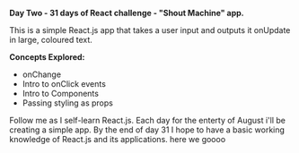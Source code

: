 **Day Two - 31 days of React challenge - "Shout Machine" app.**

This is a simple React.js app that takes a user input and outputs it onUpdate in large, coloured text. 

**Concepts Explored:**
- onChange
- Intro to onClick events
- Intro to Components
- Passing styling as props

Follow me as I self-learn React.js. Each day for the enterty of August i'll be creating a simple app. By the end of day 31 I hope to have a basic working knowledge of React.js and its applications. here we goooo 

